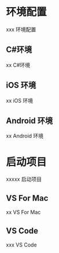 # 环境配置

xxx 环境配置

## C#环境

xx C#环境

## iOS 环境

xx iOS 环境

## Android 环境

xx Android 环境

# 启动项目

xxxxx 启动项目

## VS For Mac

xx VS For Mac

## VS Code

xxx VS Code
